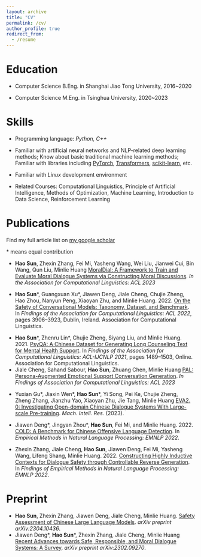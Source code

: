 ```yaml
---
layout: archive
title: "CV"
permalink: /cv/
author_profile: true
redirect_from:
  - /resume
---
```


Education
======
* Computer Science B.Eng. in Shanghai Jiao Tong University, 2016~2020

* Computer Science M.Eng. in Tsinghua University, 2020~2023


Skills
======
* Programming language: *Python, C++* 

* Familiar with artificial neural networks and NLP-related deep learning methods; Know about basic traditional machine learning methods; Familiar with libraries including [PyTorch](http://pytorch.org/), [Transformers](https://huggingface.co/transformers/), [scikit-learn](https://scikit-learn.org/), etc.

* Familiar with *Linux* development environment

* Related Courses: Computational Linguistics, Principle of Artificial Intelligence, Methods of Optimization, Machine Learning, Introduction to Data Science, Reinforcement Learning

Publications
======

Find my full article list on [my google scholar](https://scholar.google.com/citations?user=aU0XTgUAAAAJ&hl=en)

\* means equal contribution

* **Hao Sun**, Zhexin Zhang, Fei Mi, Yasheng Wang, Wei Liu, Jianwei Cui, Bin Wang, Qun Liu, Minlie Huang [MoralDial: A Framework to Train and Evaluate Moral Dialogue Systems via Constructing Moral Discussions](https://arxiv.org/abs/2212.10720).  *In the Association for Computational Linguistics: ACL 2023*

* **Hao Sun**\*, Guangxuan Xu\*, Jiawen Deng, Jiale Cheng, Chujie Zheng, Hao Zhou, Nanyun Peng, Xiaoyan Zhu, and Minlie Huang. 2022. [On the Safety of Conversational Models: Taxonomy, Dataset, and Benchmark](https://aclanthology.org/2022.findings-acl.308). In *Findings of the Association for Computational Linguistics: ACL 2022*, pages 3906–3923, Dublin, Ireland. Association for Computational Linguistics.

- **Hao Sun**\*, Zhenru Lin\*, Chujie Zheng, Siyang Liu, and Minlie Huang. 2021. [PsyQA: A Chinese Dataset for Generating Long Counseling Text for Mental Health Support](https://aclanthology.org/2021.findings-acl.130). In *Findings of the Association for Computational Linguistics: ACL-IJCNLP 2021*, pages 1489–1503, Online. Association for Computational Linguistics.
- Jiale Cheng, Sahand Sabour, **Hao Sun**, Zhuang Chen, Minlie Huang [PAL: Persona-Augmented Emotional Support Conversation Generation](https://arxiv.org/abs/2212.09235). *In Findings of Association for Computational Linguistics: ACL 2023*

* Yuxian Gu\*, Jiaxin Wen\*, **Hao Sun**\*, Yi Song, Pei Ke, Chujie Zheng, Zheng Zhang, Jianzhu Yao, Xiaoyan Zhu, Jie Tang, Minlie Huang [EVA2. 0: Investigating Open-domain Chinese Dialogue Systems With Large-scale Pre-training](https://arxiv.org/abs/2203.09313). *Mach. Intell. Res.* (2023).

* Jiawen Deng\*, Jingyan Zhou\*, **Hao Sun**, Fei Mi, and Minlie Huang. 2022. [COLD: A Benchmark for Chinese Offensive Language Detection](https://arxiv.org/abs/2201.06025). In *Empirical Methods in Natural Language Processing: EMNLP 2022*.
* Zhexin Zhang, Jiale Cheng, **Hao Sun**, Jiawen Deng, Fei Mi, Yasheng Wang, Lifeng Shang, Minlie Huang. 2022. [Constructing Highly Inductive Contexts for Dialogue Safety through Controllable Reverse Generation](https://arxiv.org/abs/2212.01810). In *Findings of Empirical Methods in Natural Language Processing: EMNLP 2022*.

Preprint
======

* **Hao Sun**, Zhexin Zhang, Jiawen Deng, Jiale Cheng, Minlie Huang. [Safety Assessment of Chinese Large Language Models](https://arxiv.org/abs/2304.10436). *arXiv preprint arXiv:2304.10436*.
* Jiawen Deng*, **Hao Sun**\*, Zhexin Zhang, Jiale Cheng, Minlie Huang [Recent Advances towards Safe, Responsible, and Moral Dialogue Systems: A Survey](https://arxiv.org/abs/2302.09270). *arXiv preprint arXiv:2302.09270*.
